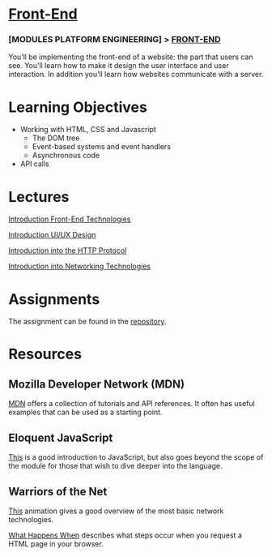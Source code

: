 # [Front-End](https://academy.sogyo.nl/2023/06/05/se-module_front-end_intro/)

### [MODULES PLATFORM ENGINEERING] > [FRONT-END](https://academy.sogyo.nl/categories/Modules-Platform-Engineering/)

You’ll be implementing the front-end of a website: the part that users can see. You’ll learn how to make it design the user interface and user interaction. In addition you’ll learn how websites communicate with a server.

# **Learning Objectives**

- Working with HTML, CSS and Javascript
    - The DOM tree
    - Event-based systems and event handlers
    - Asynchronous code
- API calls

# **Lectures**

[Introduction Front-End Technologies](https://drive.google.com/drive/u/0/folders/1W7XKAR1-NI4-birto6E77uCU7vDa7CP6)

[Introduction UI/UX Design](https://docs.google.com/presentation/d/1xNtLLfrr0aUNrLVk9vKs8bvZ-mtqfOIOpgE2vA2-vh0/edit?usp=drive_link)

[Introduction into the HTTP Protocol](https://docs.google.com/presentation/d/1H5l9WlX4nmvI9iCxFL3OVP6KALN7yNRs-d2L8P8oRsM/edit?usp=drive_link)

[Introduction into Networking Technologies](https://drive.google.com/drive/u/0/folders/18BSz6AuPPnyFTEHHh3bxMq171Jss7mFS)

# **Assignments**

The assignment can be found in the [repository](https://git.sogyo.nl/academy-opdrachten/front-end-case).

# **Resources**

## **Mozilla Developer Network (MDN)**

[MDN](https://developer.mozilla.org/en-US/docs/Web/API) offers a collection of tutorials and API references. It often has useful examples that can be used as a starting point.

## **Eloquent JavaScript**

[This](https://drive.google.com/file/d/1Cn_25JH7sppGJIJbH-XGCcgfDQtqWD0m/view?usp=drive_link) is a good introduction to JavaScript, but also goes beyond the scope of the module for those that wish to dive deeper into the language.

## **Warriors of the Net**

[This](https://drive.google.com/file/d/1LNwfkXuvLSrbWUup6sURXEpkQRFMsGyL/view?usp=drive_link) animation gives a good overview of the most basic network technologies.

[What Happens When](https://drive.google.com/file/d/19Pvgz9DRBCl59qugL-mX69--gSGcYedZ/view?usp=drive_link) describes what steps occur when you request a HTML page in your browser.